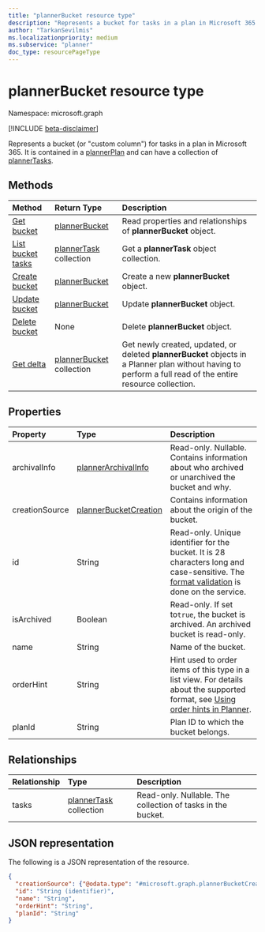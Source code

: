 ```yaml
---
title: "plannerBucket resource type"
description: "Represents a bucket for tasks in a plan in Microsoft 365."
author: "TarkanSevilmis"
ms.localizationpriority: medium
ms.subservice: "planner"
doc_type: resourcePageType
---
```


# plannerBucket resource type

Namespace: microsoft.graph

[!INCLUDE [beta-disclaimer](../../includes/beta-disclaimer.md)]

Represents a bucket (or "custom column") for tasks in a plan in Microsoft 365. It is contained in a [plannerPlan](plannerplan.md) and can have a collection of [plannerTasks](plannertask.md).


## Methods

| Method		   | Return Type	|Description|
|:---------------|:--------|:----------|
|[Get bucket](../api/plannerbucket-get.md) | [plannerBucket](plannerbucket.md) |Read properties and relationships of **plannerBucket** object.|
|[List bucket tasks](../api/plannerbucket-list-tasks.md) |[plannerTask](plannertask.md) collection| Get a **plannerTask** object collection.|
|[Create bucket](../api/planner-post-buckets.md) | [plannerBucket](plannerbucket.md)	| Create a new **plannerBucket** object. |
|[Update bucket](../api/plannerbucket-update.md) | [plannerBucket](plannerbucket.md)	|Update **plannerBucket** object. |
|[Delete bucket](../api/plannerbucket-delete.md) | None |Delete **plannerBucket** object. |
|[Get delta](../api/plannerbucket-delta.md)|[plannerBucket](../resources/plannerbucket.md) collection| Get newly created, updated, or deleted **plannerBucket** objects in a Planner plan without having to perform a full read of the entire resource collection.|

## Properties
| Property	   | Type	|Description|
|:---------------|:--------|:----------|
|archivalInfo|[plannerArchivalInfo](../resources/plannerarchivalinfo.md)|Read-only. Nullable. Contains information about who archived or unarchived the bucket and why.|
|creationSource|[plannerBucketCreation](plannerbucketcreation.md)|  Contains information about the origin of the bucket.|
|id|String| Read-only. Unique identifier for the bucket. It is 28 characters long and case-sensitive. The [format validation](tasks-identifiers-disclaimer.md) is done on the service.|
|isArchived|Boolean|Read-only. If set to`true`, the bucket is archived. An archived bucket is read-only.|
|name|String|Name of the bucket.|
|orderHint|String|Hint used to order items of this type in a list view. For details about the supported format, see [Using order hints in Planner](../resources/planner-order-hint-format.md).|
|planId|String|Plan ID to which the bucket belongs.|

## Relationships
| Relationship | Type	|Description|
|:---------------|:--------|:----------|
|tasks|[plannerTask](plannertask.md) collection| Read-only. Nullable. The collection of tasks in the bucket.|

## JSON representation
The following is a JSON representation of the resource.

<!-- {
  "blockType": "resource",
  "optionalProperties": [

  ],
  "keyProperty": "id",
  "baseType":"microsoft.graph.entity",  
  "@odata.type": "microsoft.graph.plannerBucket"
}-->

```json
{
  "creationSource": {"@odata.type": "#microsoft.graph.plannerBucketCreation"},
  "id": "String (identifier)",
  "name": "String",
  "orderHint": "String",
  "planId": "String"
}
```

<!-- uuid: 8fcb5dbc-d5aa-4681-8e31-b001d5168d79
2015-10-25 14:57:30 UTC -->
<!--
{
  "type": "#page.annotation",
  "description": "plannerBucket resource",
  "keywords": "",
  "section": "documentation",
  "tocPath": "",
  "suppressions": []
}
-->
